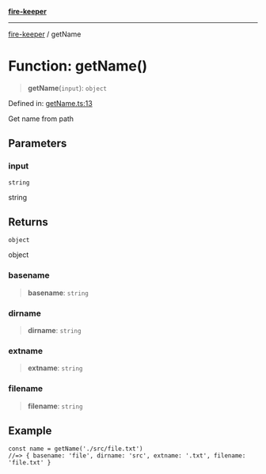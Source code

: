 [**fire-keeper**](../README.md)

***

[fire-keeper](../README.md) / getName

# Function: getName()

> **getName**(`input`): `object`

Defined in: [getName.ts:13](https://github.com/phonowell/fire-keeper/blob/862cc844119f7a539be35ffaeee5bfb3fdb4b3cd/src/getName.ts#L13)

Get name from path

## Parameters

### input

`string`

string

## Returns

`object`

object

### basename

> **basename**: `string`

### dirname

> **dirname**: `string`

### extname

> **extname**: `string`

### filename

> **filename**: `string`

## Example

```
const name = getName('./src/file.txt')
//=> { basename: 'file', dirname: 'src', extname: '.txt', filename: 'file.txt' }
```
